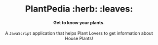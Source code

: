 <h1 align="center">PlantPedia	:herb: :leaves:</h1>
<h4 align="center"> Get to know your plants. </h4>

<div align="center">
  A <code>JavaScript</code> application that helps Plant Lovers to get information about House Plants!
</div>

<br/>
